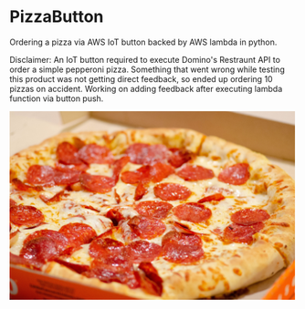 # PizzaButton
Ordering a pizza via AWS IoT button backed by AWS lambda in python.

Disclaimer: An IoT button required to execute Domino's Restraunt API to order a simple pepperoni pizza. Something that went wrong while testing this product was not getting direct feedback, so ended up ordering 10 pizzas on accident. Working on adding feedback after executing lambda function via button push.

<img src = "https://github.com/Derlin8/PizzaButton/blob/master/pepperoni_pizza.jpg?raw=true" width = 500>





